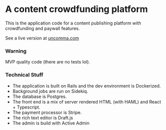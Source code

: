 # A content crowdfunding platform
This is the application code for a content publishing platform with crowdfunding and paywall features.

See a live version at [uncomma.com](uncomma.com)

### Warning
MVP quality code (there are no tests lol).

### Technical Stuff
- The application is built on Rails and the dev environment is Dockerized.
- Background jobs are run on Sidekiq.
- The database is Postgres.
- The front end is a mix of server rendered HTML (with HAML) and React + Typescript.
- The payment processor is Stripe.
- The rich text editor is Draft.js
- The admin is build with Active Admin
